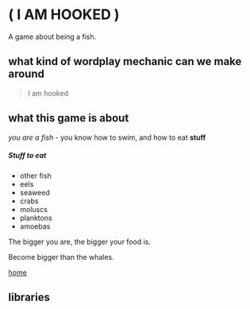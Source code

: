 # ( I AM HOOKED )
A game about being a fish.

## what kind of wordplay mechanic can we make around 

> I am hooked

## what this game is about

*you are a fish* - you know how to swim, and how to eat **stuff**

##### Stuff to eat 

- other fish
- eels
- seaweed
- crabs
- moluscs
- planktons
- amoebas

The bigger you are, the bigger your food is. 

Become bigger than the whales. 

[home](https://github.com/akinevz0/fishies/blob/main/%D0%9A%D0%98%D0%A0%D0%98%D0%9B%D0%9E%D0%9A%D0%9E%D0%A22.png?raw=true) 

## libraries

